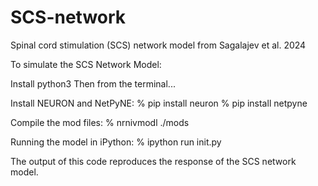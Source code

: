 # SCS-network
Spinal cord stimulation (SCS) network model from Sagalajev et al. 2024

To simulate the SCS Network Model:

Install python3
Then from the terminal...

Install NEURON and NetPyNE:
% pip install neuron 
% pip install netpyne

Compile the mod files:
% nrnivmodl ./mods

Running the model in iPython:
% ipython run init.py

The output of this code reproduces the response of the SCS network model.
